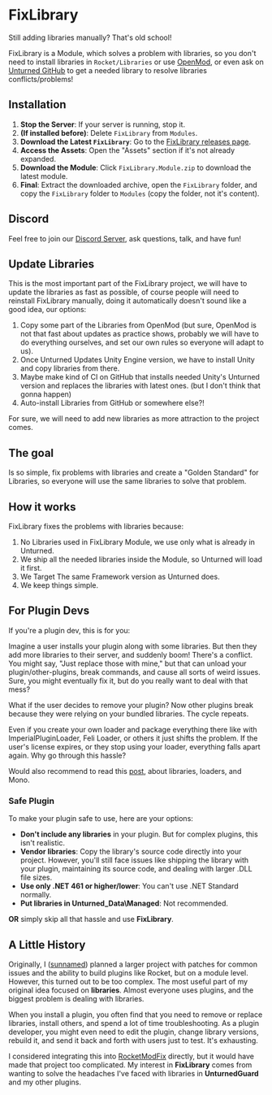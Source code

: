 # FixLibrary

Still adding libraries manually? That's old school!

FixLibrary is a Module, which solves a problem with libraries, so you don't need to install libraries in `Rocket/Libraries` or use [OpenMod](https://github.com/openmod/openmod), or even ask on [Unturned GitHub](https://github.com/SmartlyDressedGames/Legally-Distinct-Missile/issues/68#issuecomment-1763227409) to get a needed library to resolve libraries conflicts/problems!

## Installation

1. **Stop the Server**: If your server is running, stop it.
2. **(If installed before)**: Delete `FixLibrary` from `Modules`.
3. **Download the Latest `FixLibrary`**: Go to the [FixLibrary releases page](https://github.com/UnturnedCommunity/FixLibrary/releases).
4. **Access the Assets**: Open the "Assets" section if it's not already expanded.
5. **Download the Module**: Click `FixLibrary.Module.zip` to download the latest module.
6. **Final**: Extract the downloaded archive, open the `FixLibrary` folder, and copy the `FixLibrary` folder to `Modules` (copy the folder, not it's content).

## Discord
Feel free to join our [Discord Server](https://discord.gg/2yG5t869uq), ask questions, talk, and have fun!

## Update Libraries

This is the most important part of the FixLibrary project, we will have to update the libraries as fast as possible, of course people will need to reinstall FixLibrary manually, doing it automatically doesn't sound like a good idea, our options:

1. Copy some part of the Libraries from OpenMod (but sure, OpenMod is not that fast about updates as practice shows, probably we will have to do everything ourselves, and set our own rules so everyone will adapt to us).
2. Once Unturned Updates Unity Engine version, we have to install Unity and copy libraries from there.
3. Maybe make kind of CI on GitHub that installs needed Unity's Unturned version and replaces the libraries with latest ones. (but I don't think that gonna happen)
4. Auto-install Libraries from GitHub or somewhere else?!

For sure, we will need to add new libraries as more attraction to the project comes.

## The goal

Is so simple, fix problems with libraries and create a "Golden Standard" for Libraries, so everyone will use the same libraries to solve that problem.

## How it works

FixLibrary fixes the problems with libraries because:

1. No Libraries used in FixLibrary Module, we use only what is already in Unturned.
2. We ship all the needed libraries inside the Module, so Unturned will load it first.
3. We Target The same Framework version as Unturned does.
4. We keep things simple.

## For Plugin Devs

If you're a plugin dev, this is for you:

Imagine a user installs your plugin along with some libraries. But then they add more libraries to their server, and suddenly boom! There's a conflict. You might say, "Just replace those with mine," but that can unload your plugin/other-plugins, break commands, and cause all sorts of weird issues. Sure, you might eventually fix it, but do you really want to deal with that mess?

What if the user decides to remove your plugin? Now other plugins break because they were relying on your bundled libraries. The cycle repeats.

Even if you create your own loader and package everything there like with ImperialPluginLoader, Feli Loader, or others it just shifts the problem. If the user's license expires, or they stop using your loader, everything falls apart again. Why go through this hassle?

Would also recommend to read this [post](https://sunnamed434.github.io/posts/assemblyresolve-and-mono/), about libraries, loaders, and Mono.

### Safe Plugin

To make your plugin safe to use, here are your options:

- **Don't include any libraries** in your plugin. But for complex plugins, this isn't realistic.
- **Vendor libraries**: Copy the library's source code directly into your project. However, you'll still face issues like shipping the library with your plugin, maintaining its source code, and dealing with larger .DLL file sizes.
- **Use only .NET 461 or higher/lower**: You can't use .NET Standard normally.
- **Put libraries in Unturned_Data\Managed**: Not recommended.

**OR** simply skip all that hassle and use **FixLibrary**.

## A Little History

Originally, I ([sunnamed](https://github.com/sunnamed434)) planned a larger project with patches for common issues and the ability to build plugins like Rocket, but on a module level. However, this turned out to be too complex. The most useful part of my original idea focused on **libraries**. Almost everyone uses plugins, and the biggest problem is dealing with libraries.

When you install a plugin, you often find that you need to remove or replace libraries, install others, and spend a lot of time troubleshooting. As a plugin developer, you might even need to edit the plugin, change library versions, rebuild it, and send it back and forth with users just to test. It's exhausting.

I considered integrating this into [RocketModFix](https://github.com/RocketModFix/RocketModFix) directly, but it would have made that project too complicated. My interest in **FixLibrary** comes from wanting to solve the headaches I've faced with libraries in **UnturnedGuard** and my other plugins.